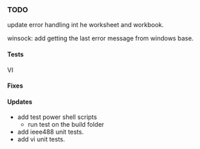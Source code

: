 ### TODO

update error handling int he worksheet and workbook.

winsock: add getting the last error message from windows base.


#### Tests
VI

#### Fixes

#### Updates
* add test power shell scripts
	* run test on the build folder
* add ieee488 unit tests.
* add vi unit tests.

	
	

	
